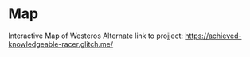 # Map
Interactive Map of Westeros
Alternate link to projject: https://achieved-knowledgeable-racer.glitch.me/
